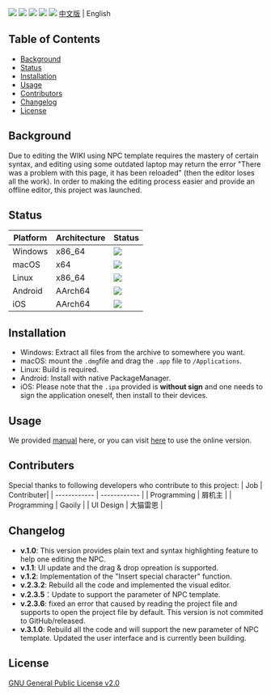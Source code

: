 ![](https://img.shields.io/badge/Build-Passing-brightgreen?style=plastic) ![](https://img.shields.io/badge/Version-3.1.0-blue) ![](https://img.shields.io/badge/Qt-5.12.12-green) ![](https://img.shields.io/badge/Made%20with-Love-red) ![](https://img.shields.io/badge/User%20Guide-https%3A%2F%2Fwiki.biligame.com%2Fys%2FNPC%E5%9B%BE%E9%89%B4%E5%8F%AF%E8%A7%86%E5%8C%96%E7%BC%96%E8%BE%91%E5%B7%A5%E5%85%B7%E7%94%A8%E6%88%B7%E6%96%87%E6%A1%A3-ff69b4)
[中文版](readme.md) | English
## Table of Contents
- [Background](#Background)
- [Status](#Status)
- [Installation](#Installation)
- [Usage](#Usage)
- [Contributors](#Contributers)
- [Changelog](#Changelog)
- [License](#license)

## Background
Due to editing the WIKI using NPC template requires the mastery of certain syntax, and editing using some outdated laptop may return the error "There was a problem with this page, it has been reloaded" (then the editor loses all the work). In order to making the editing process easier and provide an offline editor, this project was launched.

## Status
| Platform | Architecture | Status |
| ------------ | ------------ | ------------ |
| Windows | x86_64 | ![](https://img.shields.io/badge/Build-Passing-brightgreen?style=for-the-badge) |
| macOS |  x64 | ![](https://img.shields.io/badge/Build-Passing-brightgreen?style=for-the-badge) |
| Linux | x86_64 | ![](https://img.shields.io/badge/Build-Failed-critical?style=for-the-badge) |
| Android | AArch64 | ![](https://img.shields.io/badge/Build-Pending-yellow?style=for-the-badge) |
| iOS | AArch64 | ![](https://img.shields.io/badge/Build-Pending-yellow?style=for-the-badge) |

## Installation
- Windows: Extract all files from the archive to somewhere you want.
- macOS: mount the `.dmg`file and drag the `.app` file to `/Applications`.
- Linux: Build is required.
- Android: Install with native PackageManager.
- iOS: Please note that the `.ipa` provided is **without sign** and one needs to sign the application oneself, then install to their devices.

## Usage
We provided [manual](docs/manual/en-us/index.md) here, or you can visit [here](https%3A%2F%2Fwiki.biligame.com%2Fys%2FNPC%E5%9B%BE%E9%89%B4%E5%8F%AF%E8%A7%86%E5%8C%96%E7%BC%96%E8%BE%91%E5%B7%A5%E5%85%B7%E7%94%A8%E6%88%B7%E6%96%87%E6%A1%A3-ff69b4) to use the online version.

## Contributers
Special thanks to following developers who contribute to this project: 
| Job | Contributer|
| ------------ | ------------ |
| Programming | 屑机主 |
| Programming | Gaoily |
| UI Design | 大猫雷恩 |
## Changelog
- **v.1.0**: This version provides plain text and syntax highlighting feature to help one editing the NPC.
- **v.1.1**: UI update and the drag & drop opreation is supported.
- **v.1.2**: Implementation of the "Insert special character" function.
- **v.2.3.2**: Rebuild all the code and implemented the visual editor.
- **v.2.3.5**：Update to support the parameter of NPC template.
- **v.2.3.6**: fixed an error that caused by reading the project file and supports to open the project file by default. This version is not commited to GitHub/released.
- **v.3.1.0**: Rebuild all the code and will support the new parameter of NPC template. Updated the user interface and is currently been building.

## License
[GNU General Public License v2.0](LICENSE.md)